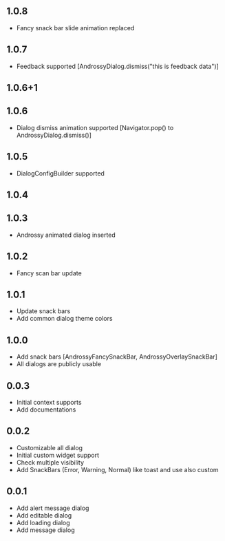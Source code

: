 ## 1.0.8

* Fancy snack bar slide animation replaced

## 1.0.7

* Feedback supported [AndrossyDialog.dismiss("this is feedback data")]

## 1.0.6+1

## 1.0.6

* Dialog dismiss animation supported [Navigator.pop() to AndrossyDialog.dismiss()]

## 1.0.5

* DialogConfigBuilder supported

## 1.0.4

## 1.0.3

* Androssy animated dialog inserted

## 1.0.2

* Fancy scan bar update

## 1.0.1

* Update snack bars
* Add common dialog theme colors

## 1.0.0

* Add snack bars [AndrossyFancySnackBar, AndrossyOverlaySnackBar]
* All dialogs are publicly usable

## 0.0.3

* Initial context supports
* Add documentations

## 0.0.2

* Customizable all dialog
* Initial custom widget support
* Check multiple visibility
* Add SnackBars (Error, Warning, Normal) like toast and use also custom

## 0.0.1

* Add alert message dialog
* Add editable dialog
* Add loading dialog
* Add message dialog
